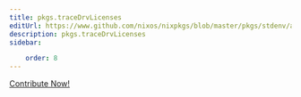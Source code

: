 ```yaml
---
title: pkgs.traceDrvLicenses
editUrl: https://www.github.com/nixos/nixpkgs/blob/master/pkgs/stdenv/adapters.nix#L156C22
description: pkgs.traceDrvLicenses
sidebar:

    order: 8
---
```


<a href="https://www.github.com/nixos/nixpkgs/blob/master/pkgs/stdenv/adapters.nix#L156C22">Contribute Now!</a>



